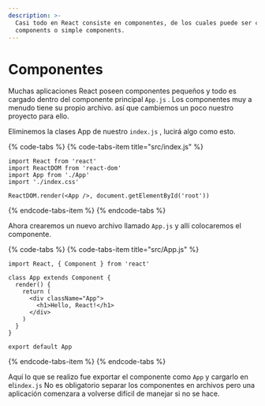 ```yaml
---
description: >-
  Casi todo en React consiste en componentes, de los cuales puede ser class
  components o simple components.
---
```


# Componentes

Muchas aplicaciones React poseen componentes pequeños y todo es cargado dentro del componente principal `App.js` . Los componentes muy a menudo tiene su propio archivo. así que cambiemos un poco nuestro proyecto para ello.

Eliminemos la clases App de nuestro `index.js` , lucirá algo como esto.

{% code-tabs %}
{% code-tabs-item title="src/index.js" %}
```text
import React from 'react'
import ReactDOM from 'react-dom'
import App from './App'
import './index.css'

ReactDOM.render(<App />, document.getElementById('root'))
```
{% endcode-tabs-item %}
{% endcode-tabs %}

Ahora crearemos un nuevo archivo llamado  `App.js`  y allí colocaremos el componente.

{% code-tabs %}
{% code-tabs-item title="src/App.js" %}
```text
import React, { Component } from 'react'

class App extends Component {
  render() {
    return (
      <div className="App">
        <h1>Hello, React!</h1>
      </div>
    )
  }
}

export default App
```
{% endcode-tabs-item %}
{% endcode-tabs %}

Aquí lo que se realizo fue exportar el componente como `App` y cargarlo en el`index.js` No es obligatorio separar los componentes en archivos pero una aplicación comenzara a volverse difícil de manejar si no se hace.

